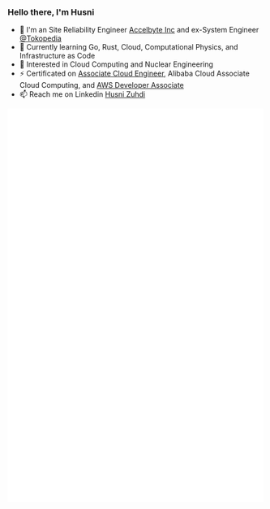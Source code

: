 ### Hello there, I'm Husni

- 🔭 I'm an Site Reliability Engineer [Accelbyte Inc](https://accelbyte.io/) and ex-System Engineer [@Tokopedia](https://www.tokopedia.com/)
- 🌱 Currently learning Go, Rust, Cloud, Computational Physics, and Infrastructure as Code
- 👀 Interested in Cloud Computing and Nuclear Engineering
- ⚡ Certificated on [Associate Cloud Engineer](https://www.credential.net/c2cbc5cd-b8ca-41fc-8417-f618631078e1), Alibaba Cloud Associate Cloud Computing, and [AWS Developer Associate](https://www.credly.com/badges/a76fc573-ac7d-479a-a391-9b597b667850/public_url)
- 📫 Reach me on Linkedin [Husni Zuhdi](https://www.linkedin.com/in/husni-naufal-zuhdi/)

<picture>
  <img align="center" src="/github-metrics.svg" alt="Metrics">
</picture>
